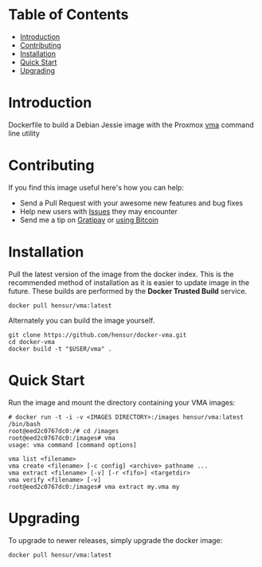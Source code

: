 # Table of Contents
- [Introduction](#introduction)
- [Contributing](#contributing)
- [Installation](#installation)
- [Quick Start](#quick-start)
- [Upgrading](#upgrading)

# Introduction

Dockerfile to build a Debian Jessie image
with the Proxmox [vma](http://pve.proxmox.com/wiki/VMA#Command_line_utility)
command line utility

# Contributing

If you find this image useful here's how you can help:

- Send a Pull Request with your awesome new features and bug fixes
- Help new users with [Issues](https://github.com/akaihola/docker-vma/issues) they may encounter
- Send me a tip on [Gratipay](https://gratipay.com/akaihola/) or [using Bitcoin](https://onename.io/akaihola)

# Installation
Pull the latest version of the image from the docker index. This is the recommended method of installation as it is easier to update image in the future. These builds are performed by the **Docker Trusted Build** service.

```
docker pull hensur/vma:latest
```

Alternately you can build the image yourself.

```
git clone https://github.com/hensur/docker-vma.git
cd docker-vma
docker build -t "$USER/vma" .
```

# Quick Start
Run the image and mount the directory containing your VMA images:

```
# docker run -t -i -v <IMAGES DIRECTORY>:/images hensur/vma:latest /bin/bash
root@eed2c0767dc0:/# cd /images
root@eed2c0767dc0:/images# vma
usage: vma command [command options]

vma list <filename>
vma create <filename> [-c config] <archive> pathname ...
vma extract <filename> [-v] [-r <fifo>] <targetdir>
vma verify <filename> [-v]
root@eed2c0767dc0:/images# vma extract my.vma my
```

# Upgrading

To upgrade to newer releases, simply upgrade the docker image:

```
docker pull hensur/vma:latest
```
